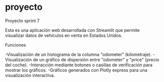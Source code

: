 # proyecto
Proyecto sprint 7

Esta es una aplicación web desarrollada con Streamlit que permite visualizar datos de vehículos en venta en Estados Unidos.

Funciones

-Visualización de un histograma de la columna "odometer" (kilometraje).
-Visualización de un gráfico de dispersión entre "odometer" y "price" (precio del coche).
-Interacción mediante botones o casillas de verificación para mostrar los gráficos.
-Gráficos generados con Plotly express para una visualización interactiva.